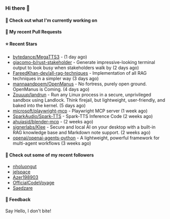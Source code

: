 ### Hi there 👋

#### 👷 Check out what I'm currently working on

#### 🔨 My recent Pull Requests


#### ⭐ Recent Stars

- [bytedance/MegaTTS3](https://github.com/bytedance/MegaTTS3) -  (1 day ago)
- [giacomo-b/rust-stakeholder](https://github.com/giacomo-b/rust-stakeholder) - Generate impressive-looking terminal output to look busy when stakeholders walk by (2 days ago)
- [FareedKhan-dev/all-rag-techniques](https://github.com/FareedKhan-dev/all-rag-techniques) - Implementation of all RAG techniques in a simpler way (3 days ago)
- [mannaandpoem/OpenManus](https://github.com/mannaandpoem/OpenManus) - No fortress, purely open ground.  OpenManus is Coming. (4 days ago)
- [Zouuup/landrun](https://github.com/Zouuup/landrun) - Run any Linux process in a secure, unprivileged sandbox using Landlock. Think firejail, but lightweight, user-friendly, and baked into the kernel. (5 days ago)
- [microsoft/playwright-mcp](https://github.com/microsoft/playwright-mcp) - Playwright MCP server (1 week ago)
- [SparkAudio/Spark-TTS](https://github.com/SparkAudio/Spark-TTS) - Spark-TTS Inference Code (2 weeks ago)
- [ahujasid/blender-mcp](https://github.com/ahujasid/blender-mcp) -  (2 weeks ago)
- [signerlabs/Klee](https://github.com/signerlabs/Klee) - Secure and local AI on your desktop with a built-in RAG knowledge base and Markdown note support. (2 weeks ago)
- [openai/openai-agents-python](https://github.com/openai/openai-agents-python) - A lightweight, powerful framework for multi-agent workflows (3 weeks ago)

#### 👯 Check out some of my recent followers

- [nholuongut](https://github.com/nholuongut)
- [jelspace](https://github.com/jelspace)
- [Azer198903](https://github.com/Azer198903)
- [OfficialCodeVoyage](https://github.com/OfficialCodeVoyage)
- [Saedzare](https://github.com/Saedzare)

#### 💬 Feedback

Say Hello, I don't bite!